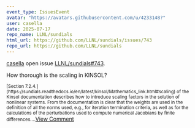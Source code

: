 ```yaml
---
event_type: IssuesEvent
avatar: "https://avatars.githubusercontent.com/u/4233148?"
user: casella
date: 2025-07-17
repo_name: LLNL/sundials
html_url: https://github.com/LLNL/sundials/issues/743
repo_url: https://github.com/LLNL/sundials
---
```


<a href='https://github.com/casella' target='_blank'>casella</a> open issue <a href='https://github.com/LLNL/sundials/issues/743' target='_blank'>LLNL/sundials#743</a>.

<p>How thorough is the scaling in KINSOL?</p><small>[Section 7.2.4.](https://sundials.readthedocs.io/en/latest/kinsol/Mathematics_link.html#scaling) of the Kinsol documentation describes how to introduce scaling factors in the solution of nonlinear systems. From the documentation is clear that the weights are used in the definition of all the norms used, e.g., for iteration termination criteria, as well as for the calculations of the perturbations used to compute numerical Jacobians by finite differences....</small><a href='https://github.com/LLNL/sundials/issues/743' target='_blank'>View Comment</a>